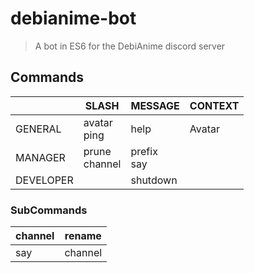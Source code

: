 # debianime-bot

> A bot in ES6 for the DebiAnime discord server

## Commands

|            | SLASH            | MESSAGE       | CONTEXT |
|------------|------------------|---------------|---------|
| GENERAL    | avatar<br>ping   | help          | Avatar  |
| MANAGER    | prune<br>channel | prefix<br>say |         |
| DEVELOPER  |                  | shutdown      |         |

### SubCommands

| channel |  rename |
|---------|:-------:|
| say     | channel |
